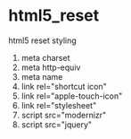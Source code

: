 html5_reset
===========

html5 reset styling

1. meta charset
2. meta http-equiv
3. meta name
4. link rel="shortcut icon"
5. link rel="apple-touch-icon"
6. link rel="stylesheet"
7. script src="modernizr"
8. script src="jquery"
